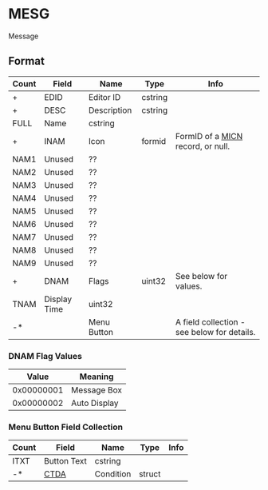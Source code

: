 MESG
====

Message

## Format

Count | Field | Name | Type | Info
------|-------|------|------|-----
+ | EDID | Editor ID | cstring |
+ | DESC | Description | cstring |
 | FULL | Name | cstring |
+ | INAM | Icon | formid | FormID of a [MICN](MICN.md) record, or null.
 | NAM1 | Unused | ?? |
 | NAM2 | Unused | ?? |
 | NAM3 | Unused | ?? |
 | NAM4 | Unused | ?? |
 | NAM5 | Unused | ?? |
 | NAM6 | Unused | ?? |
 | NAM7 | Unused | ?? |
 | NAM8 | Unused | ?? |
 | NAM9 | Unused | ?? |
+ | DNAM | Flags | uint32 | See below for values.
 | TNAM | Display Time | uint32 |
-* | | Menu Button | | A field collection - see below for details.
 
### DNAM Flag Values

Value | Meaning
------|--------
0x00000001 | Message Box
0x00000002 | Auto Display

### Menu Button Field Collection

Count | Field | Name | Type | Info
------|-------|------|------|-----
 | ITXT | Button Text | cstring |
-* | [CTDA](Fields/CTDA.md) | Condition | struct |
